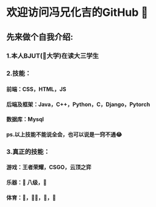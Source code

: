 # 欢迎访问冯兄化吉的GitHub 👋
## 先来做个自我介绍:
### 1.本人BJUT(🔨大学)在读大三学生
### 2.技能：
#### 前端：CSS，HTML，JS
#### 后端及框架：Java，C++，Python，C，Django，Pytorch
#### 数据库：Mysql
#### ps.以上技能不能说全会，也可以说是一窍不通😂
### 3.真正的技能：
#### 游戏：王者荣耀，CSGO，云顶之弈
#### 乐器：🎹 八级，🎸
#### 体育：🏀，🏊‍♀️，🏸️，🎾

